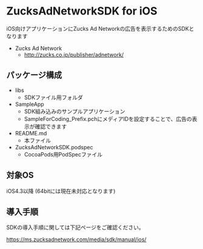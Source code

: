 ZucksAdNetworkSDK for iOS
=====================

iOS向けアプリケーションにZucks Ad Networkの広告を表示するためのSDKとなります

* Zucks Ad Network
  * http://zucks.co.jp/publisher/adnetwork/

## パッケージ構成

* libs
  * SDKファイル用フォルダ
* SampleApp
  * SDK組み込みのサンプルアプリケーション
  * SampleForCoding_Prefix.pchにメディアIDを設定することで、広告の表示が確認できます
* README.md
  * 本ファイル
* ZucksAdNetworkSDK.podspec
  * CocoaPods用PodSpecファイル

## 対象OS

iOS4.3以降
(64bitには現在未対応となります)

## 導入手順

SDKの導入手順に関しては下記ページをご確認ください。

https://ms.zucksadnetwork.com/media/sdk/manual/ios/

